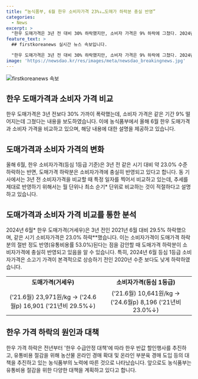 ```yaml
---
title: “농식품부, 6월 한우 소비자가격 23%↓…도매가 하락분 충실 반영”
categories:
  - News
excerpt: >
  "한우 도매가격은 3년 전 대비 30% 하락했지만, 소비자 가격은 9% 하락에 그쳤다. 2024년 6월에는 도매가격과 소비자가격이 각각 29.5%와 23.0% 하락하며, 도매가격 하락분이 53.0% 정도 소비자가격에 반영된 것으로 파악되었다. 한우 가격은 2020년 이전 수준으로도 하락하였으며, 정부는 유통비용 절감을 위해 다양한 대책을 추진할 예정이다."
feature_text: >
  ## firstkoreanews 실시간 뉴스 속보입니다.

  "한우 도매가격은 3년 전 대비 30% 하락했지만, 소비자 가격은 9% 하락에 그쳤다. 2024년 6월에는 도매가격과 소비자가격이 각각 29.5%와 23.0% 하락하며, 도매가격 하락분이 53.0% 정도 소비자가격에 반영된 것으로 파악되었다. 한우 가격은 2020년 이전 수준으로도 하락하였으며, 정부는 유통비용 절감을 위해 다양한 대책을 추진할 예정이다."
image: 'https://newsdao.kr/res/images/meta/newsdao_breakingnews.jpg'
---
```


<p><img src="https://newsdao.kr/res/images/meta/newsdao_breakingnews.jpg" alt="firstkoreanews 속보" /></p>

<h2 data-ke-size="size26">한우 도매가격과 소비자 가격 비교</h2>

<p data-ke-size="size16">한우 도매가격은 3년 전보다 30% 가까이 폭락했는데, 소비자 가격은 같은 기간 9% 떨어지는데 그쳤다는 내용을 보도하였습니다. 이에 농식품부에서 올해 6월 한우 도매가격과 소비자 가격을 비교하고 있으며, 해당 내용에 대한 설명을 제공하고 있습니다.</p>

<h2 data-ke-size="size26">도매가격과 소비자 가격의 변화</h2>

<p data-ke-size="size16">올해 6월, 한우 소비자가격(등심 1등급 기준)은 3년 전 같은 시기 대비 약 23.0% 수준 하락하는 반면, 도매가격 하락분은 소비자가격에 충실히 반영되고 있다고 합니다. 동 기사에서는 3년 전 소비자가격을 비교할 때 특정 일자를 찍어서 비교하고 있는데, 추세를 제대로 반영하기 위해서는 월 단위나 최소 순기* 단위로 비교하는 것이 적절하다고 설명하고 있습니다.</p>

<h2 data-ke-size="size26">도매가격과 소비자 가격 비교를 통한 분석</h2>

<p data-ke-size="size16">2024년 6월* 한우 도매가격(거세우)은 3년 전인 2021년 6월 대비 29.5% 하락했으며, 같은 시기 소비자가격은 23.0% 하락**했습니다. 이는 소비자가격이 도매가격 하락분의 절반 정도 반영(유통비용률 53.0%)된다는 점을 감안할 때 도매가격 하락분이 소비자가격에 충실히 반영되고 있음을 알 수 있습니다. 특히, 2024년 6월 등심 1등급 소비자가격은 소고기 가격이 본격적으로 상승하기 전인 2020년 수준 보다도 낮게 하락하였습니다.</p>

<table>
  <tr>
    <td style="text-align: center; height: 17px;"><b>도매가격(거세우)</b></td>
    <td style="text-align: center; height: 17px;"><b>소비자가격(등심 1등급)</b></td>
  </tr>
  <tr>
    <td style="text-align: center; height: 17px;">(‘21.6월) 23,971원/kg → (‘24.6월p) 16,901 (‘21년비 29.5%↓)</td>
    <td style="text-align: center; height: 17px;">(‘21.6월) 10,641원/kg → (‘24.6월p) 8,196 (‘21년비 23.0%↓)</td>
  </tr>
</table>

<h2 data-ke-size="size26">한우 가격 하락의 원인과 대책</h2>

<p data-ke-size="size16">한우 가격 하락은 전년부터 '한우 수급안정 대책'에 따라 한우 반값 할인행사를 추진하고, 유통비용 절감을 위해 농산물 온라인 경매 확대 및 온라인 부분육 경매 도입 등의 대책을 추진하고 있는 농식품부의 노력에 따른 것으로 나타났습니다. 앞으로도 농식품부는 유통비용 절감을 위한 다양한 대책을 계획하고 있다고 합니다.</p>

